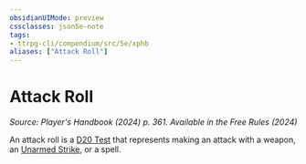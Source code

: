 ```yaml
---
obsidianUIMode: preview
cssclasses: json5e-note
tags:
- ttrpg-cli/compendium/src/5e/xphb
aliases: ["Attack Roll"]
---
```

# Attack Roll
*Source: Player's Handbook (2024) p. 361. Available in the Free Rules (2024)* 

An attack roll is a [D20 Test](Mechanics/rules/variant-rules/d20-test-xphb.md) that represents making an attack with a weapon, an [Unarmed Strike](Mechanics/rules/variant-rules/unarmed-strike-xphb.md), or a spell.